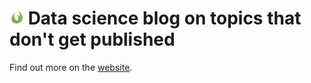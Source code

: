 # <img src="https://github.com/Hrovatin/Hrovatin.github.io/blob/main/assets/img/favicons/web-app-manifest-512x512.png" alt="Karin Hrovatin's blog on data science topics that don't get published" width="23"> Data science blog on topics that don't get published 



Find out more on the 
<a href="https://hrovatin.github.io/" target="_blank">website</a>.
